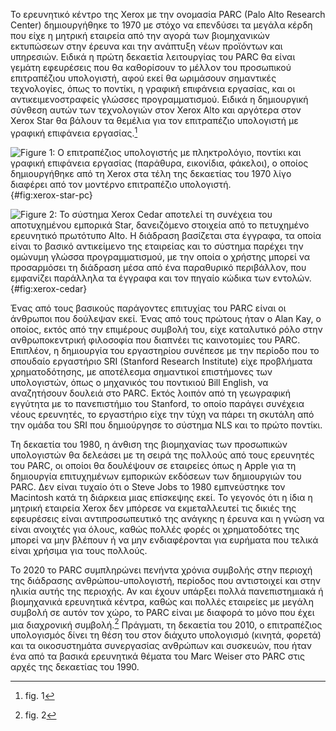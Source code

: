 Το ερευνητικό κέντρο της Xerox με την ονομασία PARC (Palo Alto Research
Center) δημιουργήθηκε το 1970 με στόχο να επενδύσει τα μεγάλα κέρδη που
είχε η μητρική εταιρεία από την αγορά των βιομηχανικών εκτυπώσεων στην
έρευνα και την ανάπτυξη νέων προϊόντων και υπηρεσιών. Ειδικά η πρώτη
δεκαετία λειτουργίας του PARC θα είναι γεμάτη εφευρέσεις που θα
καθορίσουν το μέλλον του προσωπικού επιτραπέζιου υπολογιστή, αφού εκεί
θα ωριμάσουν σημαντικές τεχνολογίες, όπως το ποντίκι, η γραφική
επιφάνεια εργασίας, και οι αντικειμενοστραφείς γλώσσες προγραμματισμού.
Ειδικά η δημιουργική σύνθεση αυτών των τεχνολογιών στον Xerox Alto και
αργότερα στον Xerox Star θα βάλουν τα θεμέλια για τον επιτραπέζιο
υπολογιστή με γραφική επιφάνεια εργασίας.[^1]

![Figure 1: Ο επιτραπέζιος υπολογιστής με πληκτρολόγιο, ποντίκι και
γραφική επιφάνεια εργασίας (παράθυρα, εικονίδια, φάκελοι), ο οποίος
δημιουργήθηκε από τη Xerox στα τέλη της δεκαετίας του 1970 λίγο διαφέρει
από τον μοντέρνο επιτραπέζιο
υπολογιστή.](/images/xerox-star-pc.jpg){#fig:xerox-star-pc}

![Figure 2: Το σύστημα Xerox Cedar αποτελεί τη συνέχεια του αποτυχημένου
εμπορικά Star, δανειζόμενο στοιχεία από το πετυχημένο ερευνητικό
πρωτότυπο Alto. Η διάδραση βασίζεται στα έγγραφα, τα οποία είναι το
βασικό αντικείμενο της εταιρείας και το σύστημα παρέχει την ομώνυμη
γλώσσα προγραμματισμού, με την οποία ο χρήστης μπορεί να προσαρμόσει τη
διάδραση μέσα από ένα παραθυρικό περιβάλλον, που εμφανίζει παράλληλα τα
έγγραφα και τον πηγαίο κώδικα των
εντολών.](/images/xerox-cedar.png){#fig:xerox-cedar}

Ένας από τους βασικούς παράγοντες επιτυχίας του PARC είναι οι άνθρωποι
που δούλεψαν εκεί. Ένας από τους πρώτους ήταν ο Alan Kay, ο οποίος,
εκτός από την επιμέρους συμβολή του, είχε καταλυτικό ρόλο στην
ανθρωποκεντρική φιλοσοφία που διαπνέει τις καινοτομίες του PARC.
Επιπλέον, η δημιουργία του εργαστηρίου συνέπεσε με την περίοδο που το
σπουδαίο εργαστήριο SRI (Stanford Research Institute) είχε προβλήματα
χρηματοδότησης, με αποτέλεσμα σημαντικοί επιστήμονες των υπολογιστών,
όπως ο μηχανικός του ποντικιού Bill English, να αναζητήσουν δουλειά στο
PARC. Εκτός λοιπόν από τη γεωγραφική εγγύτητα με το πανεπιστήμιο του
Stanford, το οποίο παράγει συνέχεια νέους ερευνητές, το εργαστήριο είχε
την τύχη να πάρει τη σκυτάλη από την ομάδα του SRI που δημιούργησε το
σύστημα NLS και το πρώτο ποντίκι.

Τη δεκαετία του 1980, η άνθιση της βιομηχανίας των προσωπικών
υπολογιστών θα δελεάσει με τη σειρά της πολλούς από τους ερευνητές του
PARC, οι οποίοι θα δουλέψουν σε εταιρείες όπως η Apple για τη δημιουργία
επιτυχημένων εμπορικών εκδόσεων των δημιουργιών του PARC. Δεν είναι
τυχαίο ότι ο Steve Jobs το 1980 εμπνεύστηκε τον Macintosh κατά τη
διάρκεια μιας επίσκεψης εκεί. Το γεγονός ότι η ίδια η μητρική εταιρεία
Xerox δεν μπόρεσε να εκμεταλλευτεί τις δικιές της εφευρέσεις είναι
αντιπροσωπευτικό της ανάγκης η έρευνα και η γνώση να είναι ανοιχτές για
όλους, καθώς πολλές φορές οι χρηματοδότες της μπορεί να μην βλέπουν ή να
μην ενδιαφέρονται για ευρήματα που τελικά είναι χρήσιμα για τους
πολλούς.

Το 2020 το PARC συμπληρώνει πενήντα χρόνια συμβολής στην περιοχή της
διάδρασης ανθρώπου-υπολογιστή, περίοδος που αντιστοιχεί και στην ηλικία
αυτής της περιοχής. Αν και έχουν υπάρξει πολλά πανεπιστημιακά ή
βιομηχανικά ερευνητικά κέντρα, καθώς και πολλές εταιρείες με μεγάλη
συμβολή σε αυτόν τον χώρο, το PARC είναι με διαφορά το μόνο που έχει μια
διαχρονική συμβολή.[^2] Πράγματι, τη δεκαετία του 2010, ο επιτραπέζιος
υπολογισμός δίνει τη θέση του στον διάχυτο υπολογισμό (κινητά, φορετά)
και τα οικοσυστημάτα συνεργασίας ανθρώπων και συσκευών, που ήταν ένα από
τα βασικά ερευνητικά θέματα του Marc Weiser στο PARC στις αρχές της
δεκαετίας του 1990.

[^1]: fig. 1

[^2]: fig. 2
